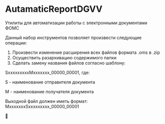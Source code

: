 # AutamaticReportDGVV
Утилиты для автоматизации работы с электронными документами ФОМС


Данный набор инструментов позволяет произвести следующие операции:
1) Произвести изменение расширения всех файлов формата .oms в .zip
2) Осуществить разархивацию содержимого папки
3) Сделать замену названия файлов согласно шаблону:


SxxxxxxxxxMxxxxxxx_00000_00001, где:


S - наименование отправителя документа


M - наименование получателя документа


Выходной файл должен иметь формат:
MxxxxxxxSxxxxxxxxx_00000_00001

:poop:
